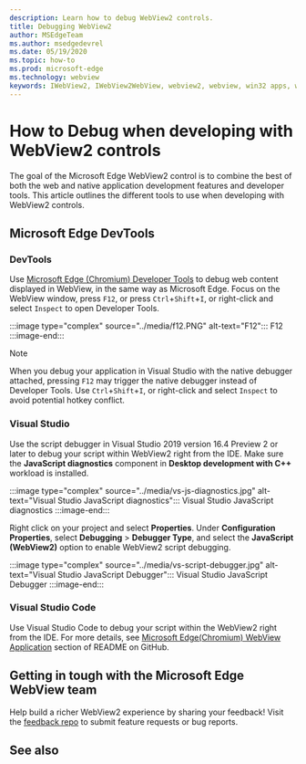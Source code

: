 ```yaml
---
description: Learn how to debug WebView2 controls.
title: Debugging WebView2
author: MSEdgeTeam
ms.author: msedgedevrel
ms.date: 05/19/2020
ms.topic: how-to
ms.prod: microsoft-edge
ms.technology: webview
keywords: IWebView2, IWebView2WebView, webview2, webview, win32 apps, win32, edge, ICoreWebView2, ICoreWebView2Host, browser control, edge html
---
```


# How to Debug when developing with WebView2 controls  

The goal of the Microsoft Edge WebView2 control is to combine the best of both the web and native application development features and developer tools. This article outlines the different tools to use when developing with WebView2 controls.

## Microsoft Edge DevTools  

### DevTools  

Use [Microsoft Edge (Chromium) Developer Tools](/microsoft-edge/devtools-guide-chromium) to debug web content displayed in WebView, in the same way as Microsoft Edge.  Focus on the WebView window, press `F12`, or press `Ctrl`+`Shift`+`I`, or right-click and select `Inspect` to open Developer Tools.  

:::image type="complex" source="../media/f12.PNG" alt-text="F12":::
   F12
:::image-end:::

> [!NOTE]
When you debug your application in Visual Studio with the native debugger attached, pressing `F12` may trigger the native debugger instead of Developer Tools.  Use `Ctrl`+`Shift`+`I`, or right-click and select `Inspect` to avoid potential hotkey conflict.  

### Visual Studio  

Use the script debugger in Visual Studio 2019 version 16.4 Preview 2 or later to debug your script within WebView2 right from the IDE.  Make sure the **JavaScript diagnostics** component in **Desktop development with C++** workload is installed.  

:::image type="complex" source="../media/vs-js-diagnostics.jpg" alt-text="Visual Studio JavaScript diagnostics":::
   Visual Studio JavaScript diagnostics
:::image-end:::

Right click on your project and select **Properties**.  Under **Configuration Properties**, select **Debugging** > **Debugger Type**, and select the **JavaScript (WebView2)** option to enable WebView2 script debugging.  <!--More details to follow soon.  -->  

:::image type="complex" source="../media/vs-script-debugger.jpg" alt-text="Visual Studio JavaScript Debugger":::
   Visual Studio JavaScript Debugger
:::image-end:::

### Visual Studio Code  

Use Visual Studio Code to debug your script within the WebView2 right from the IDE.  For more details, see [Microsoft Edge(Chromium) WebView Application](https://github.com/microsoft/vscode-edge-debug2/blob/master/README.md#microsoft-edge-chromium-webview-applications) section of README on GitHub.  

## Getting in tough with the Microsoft Edge WebView team  

Help build a richer WebView2 experience by sharing your feedback!  Visit the [feedback repo](https://aka.ms/webviewfeedback) to submit feature requests or bug reports.  

## See also

<!-- links -->  
